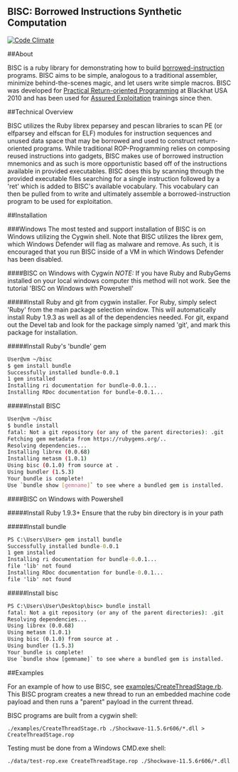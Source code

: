## BISC: Borrowed Instructions Synthetic Computation

[![Code Climate](https://codeclimate.com/github/trailofbits/bisc.png)](https://codeclimate.com/github/trailofbits/bisc)

##About

BISC is a ruby library for demonstrating how to build [borrowed-instruction]
programs. BISC aims to be simple, analogous to a traditional assembler,
minimize behind-the-scenes magic, and let users write simple macros.
BISC was developed for [Practical Return-oriented Programming] at
Blackhat USA 2010 and has been used for [Assured Exploitation] trainings since
then. 

##Technical Overview

BISC utilizes the Ruby librex peparsey and pescan libraries to scan PE
(or elfparsey and elfscan for ELF) modules for instruction sequences 
and unused data space that may be borrowed and used to construct return-oriented 
programs.  While traditional ROP-Programming relies on composing reused instructions
into gadgets, BISC makes use of borrowed instruction mnemonics and as 
such is more opportunistic based off of the instructions available in provided
executables.  BISC does this by scanning through the provided executable files
searching for a single instruction followed by a 'ret' which is added to BISC's
available vocabulary.  This vocabulary can then be pulled from to write and ultimately
assemble a borrowed-instruction program to be used for exploitation.

##Installation

###Windows
The most tested and support installation of BISC is on Windows utilizing the Cygwin shell. Note that BISC
utilizes the librex gem, which Windows Defender will flag as malware and remove.  As such, it is encouraged that you
run BISC inside of a VM in which Windows Defender has been disabled.

####BISC on Windows with Cygwin
*NOTE:* If you have Ruby and RubyGems installed on your local windows computer this method will not work. See the tutorial
'BISC on Windows with Powershell'

#####Install Ruby and git from cygwin installer.
For Ruby, simply select 'Ruby' from the main package selection window.  This will automatically install Ruby 1.9.3 as 
well as all of the dependencies needed.  For git, expand out the Devel tab and look for the package simply named 'git',
and mark this package for installation.

#####Install Ruby's 'bundle' gem
```bash
User@vm ~/bisc
$ gem install bundle
Successfully installed bundle-0.0.1
1 gem installed
Installing ri documentation for bundle-0.0.1...
Installing RDoc documentation for bundle-0.0.1...
```

#####Install BISC
```bash
User@vm ~/bisc
$ bundle install
fatal: Not a git repository (or any of the parent directories): .git
Fetching gem metadata from https://rubygems.org/..
Resolving dependencies...
Installing librex (0.0.68)
Installing metasm (1.0.1)
Using bisc (0.1.0) from source at .
Using bundler (1.5.3)
Your bundle is complete!
Use `bundle show [gemname]` to see where a bundled gem is installed.
```

####BISC on Windows with Powershell

#####Install Ruby 1.9.3+
Ensure that the ruby bin directory is in your path

#####Install bundle
```cmd
PS C:\Users\User> gem install bundle
Successfully installed bundle-0.0.1
1 gem installed
Installing ri documentation for bundle-0.0.1...
file 'lib' not found
Installing RDoc documentation for bundle-0.0.1...
file 'lib' not found
```

#####Install bisc
```cmd
PS C:\Users\User\Desktop\bisc> bundle install
fatal: Not a git repository (or any of the parent directories): .git
Resolving dependencies...
Using librex (0.0.68)
Using metasm (1.0.1)
Using bisc (0.1.0) from source at .
Using bundler (1.5.3)
Your bundle is complete!
Use `bundle show [gemname]` to see where a bundled gem is installed.
```

##Examples

For an example of how to use BISC, see [examples/CreateThreadStage.rb].
This BISC program creates a new thread to run an embedded machine code
payload and then runs a "parent" payload in the current thread.

BISC programs are built from a cygwin shell:

    ./examples/CreateThreadStage.rb ./Shockwave-11.5.6r606/*.dll > CreateThreadStage.rop

Testing must be done from a Windows CMD.exe shell:

    ./data/test-rop.exe CreateThreadStage.rop ./Shockwave-11.5.6r606/*.dll

[borrowed-instruction]: http://users.suse.com/~krahmer/no-nx.pdf
[Practical Return-oriented Programming]: http://users.suse.com/~krahmer/no-nx.pdf 
[Assured Exploitation]: http://www.trailofbits.com/training/#assured-exploitation
[examples/CreateThreadStage.rb]: https://github.com/trailofbits/bisc/blob/master/examples/CreateThreadStage.rb
